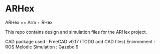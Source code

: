# ARHex
ARHex == Arm + RHex

This repo contains design and simulation files for the ARHex project.

CAD package used : FreeCAD v0.17 (TODO add CAD files)
Enivronment : ROS Melodic
Simulation : Gazebo 9
